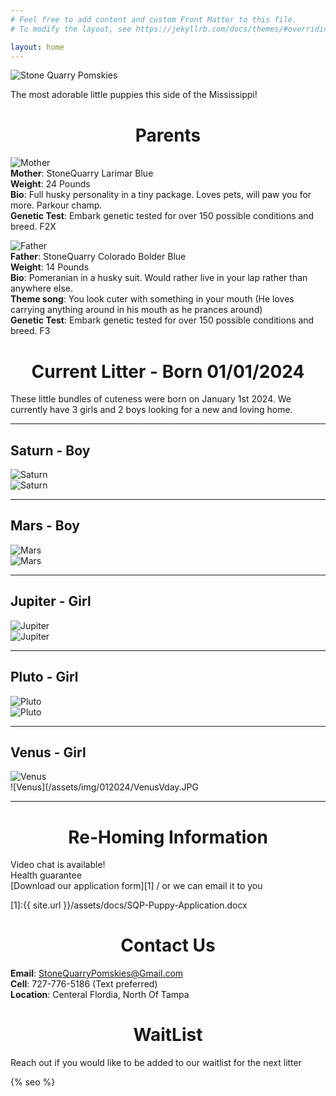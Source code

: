 ```yaml
---
# Feel free to add content and custom Front Matter to this file.
# To modify the layout, see https://jekyllrb.com/docs/themes/#overriding-theme-defaults

layout: home
---
```

![Stone Quarry Pomskies](/assets/main/pebs-banner-cropped.jpg)

The most adorable little puppies this side of the Mississippi! 

<h1 style="text-align: center;">
Parents
</h1>

![Mother](/assets/main/pebs-mother.jpg)  
**Mother**: StoneQuarry Larimar Blue  
**Weight**: 24 Pounds  
**Bio**: Full husky personality in a tiny package. Loves pets, will paw you for more. Parkour champ.  
**Genetic Test**: Embark genetic tested for over 150 possible conditions and breed. F2X  

![Father](/assets/main/bolder-father.jpg)  
**Father**: StoneQuarry Colorado Bolder Blue  
**Weight**: 14 Pounds  
**Bio**: Pomeranian in a husky suit. Would rather live in your lap rather than anywhere else.  
**Theme song**: You look cuter with something in your mouth (He loves carrying anything around in his mouth as he prances around)    
**Genetic Test**: Embark genetic tested for over 150 possible conditions and breed. F3  

<h1 style="text-align: center;">
Current Litter - Born 01/01/2024
</h1>

These little bundles of cuteness were born on January 1st 2024. We currently have 3 girls and 2 boys looking for a new and loving home.  

---

## Saturn - Boy  
![Saturn](/assets/img/012024/SaturnBoy.jpg)  
![Saturn](/assets/img/012024/SaturnVday.JPG)  

---

## Mars - Boy  
![Mars](/assets/img/012024/MarsBoy.jpg)  
![Mars](/assets/img/012024/MarsVday.JPG)  

---

## Jupiter - Girl  
![Jupiter](/assets/img/012024/Jupiter.jpg)  
![Jupiter](/assets/img/012024/JupiterVday.JPG)    

---

## Pluto - Girl  
![Pluto](/assets/img/012024/Pluto.jpg)  
![Pluto](/assets/img/012024/PlutoVday.JPG) 

---

## Venus - Girl  
![Venus](/assets/img/012024/Venus.jpg)  
![Venus](/assets/img/012024/VenusVday.JPG


--- 


<h1 style="text-align: center;">
Re-Homing Information
</h1>

Video chat is available!  
Health guarantee  
[Download our application form][1] / or we can email it to you  

[1]:{{ site.url }}/assets/docs/SQP-Puppy-Application.docx


<h1 style="text-align: center;">
Contact Us  
</h1>

**Email**: [StoneQuarryPomskies@Gmail.com](mailto:StoneQuarryPomskies@Gmail.com)  
**Cell**: 727-776-5186 (Text preferred)  
**Location**: Centeral Flordia, North Of Tampa  

<h1 style="text-align: center;">
WaitList  
</h1>

Reach out if you would like to be added to our waitlist for the next litter  

{% seo %}

